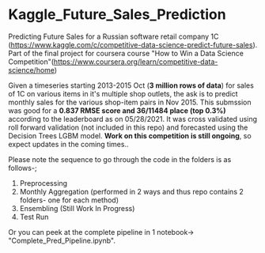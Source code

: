 # Kaggle_Future_Sales_Prediction
Predicting Future Sales for a Russian software retail company 1C (https://www.kaggle.com/c/competitive-data-science-predict-future-sales). Part of the final project for coursera course "How to Win a Data Science Competition"(https://www.coursera.org/learn/competitive-data-science/home)

Given a timeseries starting 2013-2015 Oct (**3 million rows of data**) for sales of 1C on various items in it's multiple shop outlets, the ask is to predict monthly sales for the various shop-item pairs in Nov 2015.
This submssion was good for a **0.837 RMSE score and 36/11484 place (top 0.3%)** according to the leaderboard as on 05/28/2021. It was cross validated using roll forward validation (not included in this repo) and forecasted using the Decision Trees LGBM model. **Work on this competition is still ongoing**, so expect updates in the coming times..

Please note the sequence to go through the code in the folders is as follows-;

1. Preprocessing
2. Monthly Aggregation (performed in 2 ways and thus repo contains 2 folders- one for each method)
3. Ensembling (Still Work In Progress)
4. Test Run

Or you can peek at the complete pipeline in 1 notebook-> "Complete_Pred_Pipeline.ipynb".
